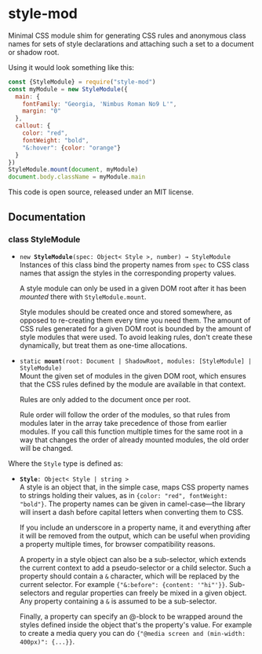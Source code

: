 <!-- To edit this file, edit /src/README.md, not /README.md -->

# style-mod

Minimal CSS module shim for generating CSS rules and anonymous class
names for sets of style declarations and attaching such a set to a
document or shadow root.

Using it would look something like this:

```javascript
const {StyleModule} = require("style-mod")
const myModule = new StyleModule({
  main: {
    fontFamily: "Georgia, 'Nimbus Roman No9 L'",
    margin: "0"
  },
  callout: {
    color: "red",
    fontWeight: "bold",
    "&:hover": {color: "orange"}
  }
})
StyleModule.mount(document, myModule)
document.body.className = myModule.main
```

This code is open source, released under an MIT license.
    
## Documentation

### class StyleModule

 * `new `**`StyleModule`**`(spec: Object< Style >, number) → StyleModule`\
   Instances of this class bind the property names
   from `spec` to CSS class names that assign the styles in the
   corresponding property values.

   A style module can only be used in a given DOM root after it has
   been _mounted_ there with `StyleModule.mount`.

   Style modules should be created once and stored somewhere, as
   opposed to re-creating them every time you need them. The amount of
   CSS rules generated for a given DOM root is bounded by the amount
   of style modules that were used. To avoid leaking rules, don't
   create these dynamically, but treat them as one-time allocations.

 * `static `**`mount`**`(root: Document | ShadowRoot, modules: [StyleModule] | StyleModule)`\
   Mount the given set of modules in the given DOM root, which ensures
   that the CSS rules defined by the module are available in that
   context.

   Rules are only added to the document once per root.

   Rule order will follow the order of the modules, so that rules from
   modules later in the array take precedence of those from earlier
   modules. If you call this function multiple times for the same root
   in a way that changes the order of already mounted modules, the old
   order will be changed.


Where the `Style` type is defined as:

 * **`Style`**`: Object< Style | string >`\
   A style is an object that, in the simple case, maps CSS property
   names to strings holding their values, as in `{color: "red",
   fontWeight: "bold"}`. The property names can be given in
   camel-case—the library will insert a dash before capital letters
   when converting them to CSS.

   If you include an underscore in a property name, it and everything
   after it will be removed from the output, which can be useful when
   providing a property multiple times, for browser compatibility
   reasons.

   A property in a style object can also be a sub-selector, which
   extends the current context to add a pseudo-selector or a child
   selector. Such a property should contain a `&` character, which
   will be replaced by the current selector. For example `{"&:before":
   {content: '"hi"'}}`. Sub-selectors and regular properties can
   freely be mixed in a given object. Any property containing a `&` is
   assumed to be a sub-selector.

   Finally, a property can specify an @-block to be wrapped around the
   styles defined inside the object that's the property's value. For
   example to create a media query you can do `{"@media screen and
   (min-width: 400px)": {...}}`.


